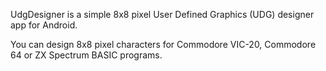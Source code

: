 UdgDesigner is a simple 8x8 pixel User Defined Graphics (UDG) designer app for Android.

You can design 8x8 pixel characters for Commodore VIC-20, Commodore 64 or ZX Spectrum BASIC programs.
